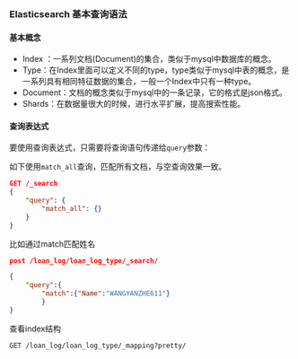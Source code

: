 ### Elasticsearch 基本查询语法

#### 基本概念

* Index ：一系列文档(Document)的集合，类似于mysql中数据库的概念。
* Type：在Index里面可以定义不同的type，type类似于mysql中表的概念，是一系列具有相同特征数据的集合，一般一个Index中只有一种type。
* Document：文档的概念类似于mysql中的一条记录，它的格式是json格式。
* Shards：在数据量很大的时候，进行水平扩展，提高搜索性能。

#### 查询表达式

要使用查询表达式，只需要将查询语句传递给```query```参数：

如下使用```match_all```查询，匹配所有文档，与空查询效果一致。

```json
GET /_search
{
    "query": {
        "match_all": {}
    }
}
```

比如通过match匹配姓名

```json
post /loan_log/loan_log_type/_search/

{
	"query":{
		"match":{"Name":"WANGYANZHE611"}
		}
}
```

查看index结构

```
GET /loan_log/loan_log_type/_mapping?pretty/
```



